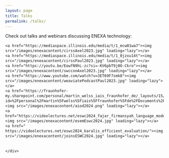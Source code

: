 ```yaml
---
layout: page
title: Talks
permalink: /talks/
---
```


Check out talks and webinars discussing ENEXA technology:

<div class="gallery-box">
    <div class="gallery">
    
    
    <a href="https://mediaspace.illinois.edu/media/t/1_mcw01wa7"><img src="/images/enexacontent/cirssAxel2023.jpg" loading="lazy"></a>
    <a href="https://mediaspace.illinois.edu/media/t/1_0jzxu14t"><img src="/images/enexacontent/cirssPaul2023.jpg" loading="lazy"></a>
    <a href="https://youtu.be/EowfN9hL-zc?si=-KV6pbT9j0O-Ckro"><img src="/images/enexacontent/swcconAxel2023.jpg" loading="lazy"></a>
    <a href="https://www.youtube.com/watch?v=3ET69F7smk8"><img src="/images/enexacontent/weaviatePodcastPaul2023.jpg" loading="lazy"></a>
    <a href="https://fraunhofer-my.sharepoint.com/personal/martin_welss_iais_fraunhofer_de/_layouts/15/stream.aspx?id=%2Fpersonal%2Fmartin%5Fwelss%5Fiais%5Ffraunhofer%5Fde%2FDocuments%2FAufnahmen%2FAIoD%20Technical%20Contributors%20Board%20Meeting%2D20240223%5F100300%2DBesprechungsaufzeichnung%2Emp4&nav=eyJyZWZlcnJhbEluZm8iOnsicmVmZXJyYWxBcHAiOiJTdHJlYW1XZWJBcHAiLCJyZWZlcnJhbFZpZXciOiJTaGFyZURpYWxvZy1MaW5rIiwicmVmZXJyYWxBcHBQbGF0Zm9ybSI6IldlYiIsInJlZmVycmFsTW9kZSI6InZpZXcifX0&ga=1&referrer=StreamWebApp%2EWeb&referrerScenario=AddressBarCopied%2Eview%2E06c1dcf7%2Db7ec%2D472d%2Dad68%2Def8628bff817"><img src="/images/enexacontent/aiod2024.png" loading="lazy"></a>
    <a href="https://videolectures.net/eswc2024_fajar_firmansyah_language_models/"><img src="/images/enexacontent/esemEswc2024.jpg" loading="lazy"></a>
    <a href=" https://videolectures.net/eswc2024_karalis_efficient_evaluation/"><img src="/images/enexacontent/joinsESWC2024.jpg" loading="lazy"></a>

   
    </div>
</div>
